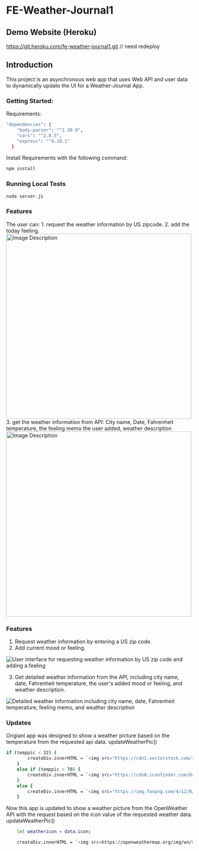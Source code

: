 # FE-Weather-Journal1

## Demo Website (Heroku)
https://git.heroku.com/fe-weather-journal1.git // need redeploy


## Introduction
This project is an asynchronous web app that uses Web API and user data to dynamically update the UI for a Weather-Journal App.


### Getting Started:

Requirements: 
```bash
"dependencies": {
    "body-parser": "^1.20.0",
    "cors": "^2.8.5",
    "express": "^4.18.1"
  }
  ```
Install Requirements with the following command:
```bash
npm install
```
### Running Local Tests
```bash
node server.js
```
### Features
The user can:
    1. request the weather information by US zipcode.
    2. add the today feeling.
<img src="https://user-images.githubusercontent.com/79179847/229431578-f2f19e11-09a6-4ca3-ba77-3948326d520e.png" alt="Image Description" width="500" >
    3. get the weather information from API: City name, Date, Fahrenheit temperature, the feeling memo the user added, weather description
<img src="https://user-images.githubusercontent.com/79179847/229431947-cf481861-5c46-48f9-81bb-40b0261be9cd.png" alt="Image Description" width="500" >


### Features

1. Request weather information by entering a US zip code.
2. Add current mood or feeling.

![User interface for requesting weather information by US zip code and adding a feeling](https://user-images.githubusercontent.com/79179847/229431578-f2f19e11-09a6-4ca3-ba77-3948326d520e.png "User interface")

3. Get detailed weather information from the API, including city name, date, Fahrenheit temperature, the user's added mood or feeling, and weather description.

![Detailed weather information including city name, date, Fahrenheit temperature, feeling memo, and weather description](https://user-images.githubusercontent.com/79179847/229431947-cf481861-5c46-48f9-81bb-40b0261be9cd.png "Weather information")


### Updates
Origianl app was designed to show a weather picture based on the temperature from the requested api data.
updateWeatherPic()
```bash
if (temppic < 32) {
        createDiv.innerHTML = `<img src="https://cdn1.vectorstock.com/i/1000x1000/51/20/cartoon-character-weather-forecast-sign-snow-cloud-vector-24545120.jpg">`;
    }
    else if (temppic > 70) {
        createDiv.innerHTML = `<img src="https://cdn0.iconfinder.com/data/icons/weater/500/vi102_11_sun_cartoon_object_logo_sunny_bright_climate-512.png">`;
    }
    else {
        createDiv.innerHTML = `<img src="https://img.favpng.com/4/12/0/cloud-drawing-euclidean-vector-sun-png-favpng-aYgfTuhntALzGJ1JTquJcbSjm.jpg">`;
    }
  ```

 Now this app is updated to show a weather picture from the OpenWeather API with the request based on the icon value of the requested weather data.
 updateWeatherPic()
```bash
    let weathericon = data.icon;

    createDiv.innerHTML = `<img src=https://openweathermap.org/img/wn/${weathericon}@2x.png>`;
```


